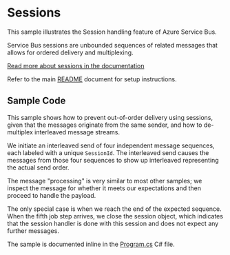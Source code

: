 # Sessions

This sample illustrates the Session handling feature of Azure Service Bus. 

Service Bus sessions are unbounded sequences of related messages that allows for
ordered delivery and multiplexing.

[Read more about sessions in the documentation][1]

Refer to the main [README](../README.md) document for setup instructions. 

## Sample Code 

This sample shows how to prevent out-of-order delivery using sessions, given
that the messages originate from the same sender, and how to de-multiplex
interleaved message streams. 

We initiate an interleaved send of four independent message sequences, each
labeled with a unique ```SessionId```. The interleaved send causes the messages
from those four sequences to show up interleaved representing the actual send
order.

The message "processing" is very similar to most other samples; we inspect the
message for whether it meets our expectations and then proceed to handle the
payload. 

The only special case is when we reach the end of the expected sequence. When
the fifth job step arrives, we close the session object, which indicates that
the session handler is done with this session and does not expect any further
messages. 

The sample is documented inline in the [Program.cs](Program.cs) C# file.

[1]: https://docs.microsoft.com/azure/service-bus-messaging/message-sessions